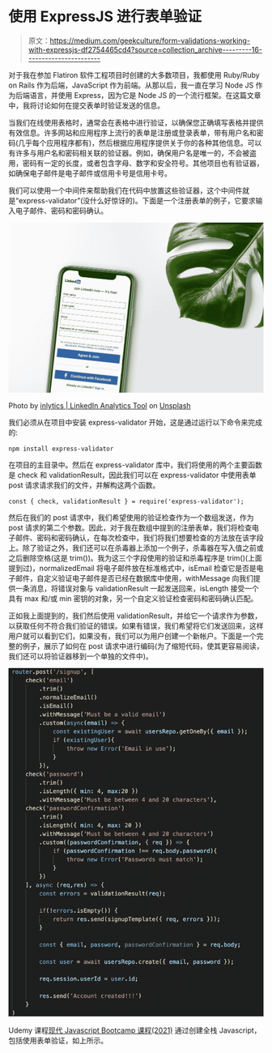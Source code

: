 # 使用 ExpressJS 进行表单验证

> 原文：<https://medium.com/geekculture/form-validations-working-with-expressjs-df2754465cd4?source=collection_archive---------16----------------------->

对于我在参加 Flatiron 软件工程项目时创建的大多数项目，我都使用 Ruby/Ruby on Rails 作为后端，JavaScript 作为前端。从那以后，我一直在学习 Node JS 作为后端语言，并使用 Express，因为它是 Node JS 的一个流行框架。在这篇文章中，我将讨论如何在提交表单时验证发送的信息。

当我们在线使用表格时，通常会在表格中进行验证，以确保您正确填写表格并提供有效信息。许多网站和应用程序上流行的表单是注册或登录表单，带有用户名和密码(几乎每个应用程序都有)，然后根据应用程序提供关于你的各种其他信息。可以有许多与用户名和密码相关联的验证器。例如，确保用户名是唯一的，不会被盗用，密码有一定的长度，或者包含字母、数字和安全符号。其他项目也有验证器，如确保电子邮件是电子邮件或信用卡号是信用卡号。

我们可以使用一个中间件来帮助我们在代码中放置这些验证器，这个中间件就是“express-validator”(没什么好惊讶的)。下面是一个注册表单的例子，它要求输入电子邮件、密码和密码确认。

![](img/7edb30d6f09066a7e8993403a6b0c2cb.png)

Photo by [inlytics | LinkedIn Analytics Tool](https://unsplash.com/@inlytics?utm_source=medium&utm_medium=referral) on [Unsplash](https://unsplash.com?utm_source=medium&utm_medium=referral)

我们必须从在项目中安装 express-validator 开始，这是通过运行以下命令来完成的:

```
npm install express-validator
```

在项目的主目录中。然后在 express-validator 库中，我们将使用的两个主要函数是 check 和 validationResult，因此我们可以在 express-validator 中使用表单 post 请求请求我们的文件，并解构这两个函数。

```
const { check, validationResult } = require('express-validator');
```

然后在我们的 post 请求中，我们希望使用的验证检查作为一个数组发送，作为 post 请求的第二个参数。因此，对于我在数组中提到的注册表单，我们将检查电子邮件、密码和密码确认，在每次检查中，我们将我们想要检查的方法放在该字段上。除了验证之外，我们还可以在杀毒器上添加一个例子，杀毒器在写入值之前或之后删除空格(这是 trim())。我为这三个字段使用的验证和杀毒程序是 trim()(上面提到过)，normalizedEmail 将电子邮件放在标准格式中，isEmail 检查它是否是电子邮件，自定义验证电子邮件是否已经在数据库中使用，withMessage 向我们提供一条消息，将错误对象与 validationResult 一起发送回来，isLength 接受一个具有 max 和/或 min 密钥的对象，另一个自定义验证检查密码和密码确认匹配。

正如我上面提到的，我们然后使用 validationResult，并给它一个请求作为参数，以获取任何不符合我们验证的错误。如果有错误，我们希望将它们发送回来，这样用户就可以看到它们，如果没有，我们可以为用户创建一个新帐户。下面是一个完整的例子，展示了如何在 post 请求中进行编码(为了缩短代码，使其更容易阅读，我们还可以将验证器移到一个单独的文件中)。

![](img/f0741719a22ff6adafdfb4ddd3110914.png)

Udemy 课程[现代 Javascript Bootcamp 课程(2021)](https://www.udemy.com/course/javascript-beginners-complete-tutorial/) 通过创建全栈 Javascript，包括使用表单验证，如上所示。